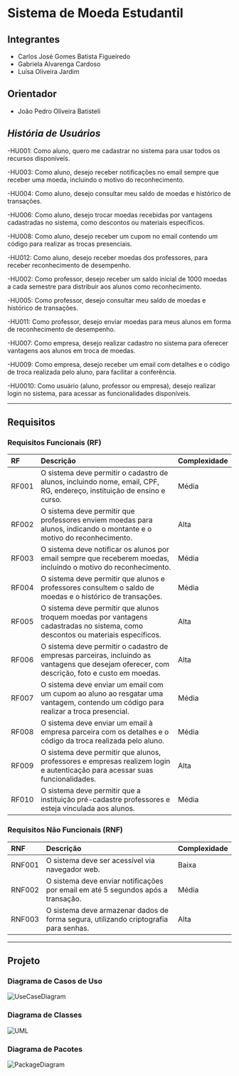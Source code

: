 # Sistema de Moeda Estudantil
## Integrantes
* Carlos José Gomes Batista Figueiredo
* Gabriela Alvarenga Cardoso
* Luísa Oliveira Jardim

## Orientador
* João Pedro Oliveira Batisteli


## *História de Usuários*

-HU001: Como aluno, quero me cadastrar no sistema para usar todos os recursos disponíveis.

-HU003: Como aluno, desejo receber notificações no email sempre que receber uma moeda, incluindo o motivo do reconhecimento.

-HU004: Como aluno, desejo consultar meu saldo de moedas e histórico de transações.

-HU006: Como aluno, desejo trocar moedas recebidas por vantagens cadastradas no sistema, como descontos ou materiais específicos.

-HU008: Como aluno, desejo receber um cupom no email contendo um código para realizar as trocas presenciais.

-HU012: Como aluno, desejo receber moedas dos professores, para receber reconhecimento de desempenho.



-HU002: Como professor, desejo receber um saldo inicial de 1000 moedas a cada semestre para distribuir aos alunos como reconhecimento.

-HU005: Como professor, desejo consultar meu saldo de moedas e histórico de transações.

-HU011: Como professor, desejo enviar moedas para meus alunos em forma de reconhecimento de desempenho.



-HU007: Como empresa, desejo realizar cadastro no sistema para oferecer vantagens aos alunos em troca de moedas.

-HU009: Como empresa, desejo receber um email com detalhes e o código de troca realizada pelo aluno, para facilitar a conferência.



-HU0010: Como usuário (aluno, professor ou empresa), desejo realizar login no sistema, para acessar as funcionalidades disponíveis.

---

## Requisitos

### Requisitos Funcionais (RF)

| RF   | Descrição                                                                                      | Complexidade |
|:-----|:----------------------------------------------------------------------------------------------|:------------|
| RF001 | O sistema deve permitir o cadastro de alunos, incluindo nome, email, CPF, RG, endereço, instituição de ensino e curso. | Média |
| RF002 | O sistema deve permitir que professores enviem moedas para alunos, indicando o montante e o motivo do reconhecimento. | Alta |
| RF003 | O sistema deve notificar os alunos por email sempre que receberem moedas, incluindo o motivo do reconhecimento. | Média |
| RF004 | O sistema deve permitir que alunos e professores consultem o saldo de moedas e o histórico de transações. | Média |
| RF005 | O sistema deve permitir que alunos troquem moedas por vantagens cadastradas no sistema, como descontos ou materiais específicos. | Alta |
| RF006 | O sistema deve permitir o cadastro de empresas parceiras, incluindo as vantagens que desejam oferecer, com descrição, foto e custo em moedas. | Alta |
| RF007 | O sistema deve enviar um email com um cupom ao aluno ao resgatar uma vantagem, contendo um código para realizar a troca presencial. | Média |
| RF008 | O sistema deve enviar um email à empresa parceira com os detalhes e o código da troca realizada pelo aluno. | Média |
| RF009 | O sistema deve permitir que alunos, professores e empresas realizem login e autenticação para acessar suas funcionalidades. | Alta |
| RF010 | O sistema deve permitir que a instituição pré-cadastre professores e esteja vinculada aos alunos. | Média |

### Requisitos Não Funcionais (RNF)

| RNF  | Descrição                                                                                      | Complexidade |
|:-----|:----------------------------------------------------------------------------------------------|:------------|
| RNF001 | O sistema deve ser acessível via navegador web.                                              | Baixa       |
| RNF002 | O sistema deve enviar notificações por email em até 5 segundos após a transação.             | Média       |
| RNF003 | O sistema deve armazenar dados de forma segura, utilizando criptografia para senhas.         | Alta        |

---

## Projeto

### Diagrama de Casos de Uso

![UseCaseDiagram]( )

### Diagrama de Classes

![UML]( )

### Diagrama de Pacotes

![PackageDiagram]( )

